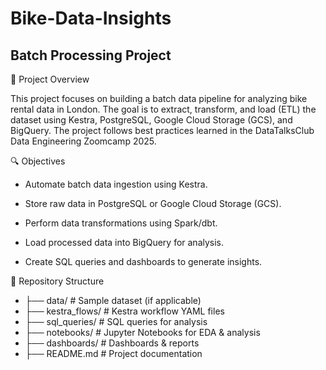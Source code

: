 # Bike-Data-Insights
## Batch Processing Project


📌 Project Overview

This project focuses on building a batch data pipeline for analyzing bike rental data in London. The goal is to extract, transform, and load (ETL) the dataset using Kestra, PostgreSQL, Google Cloud Storage (GCS), and BigQuery. The project follows best practices learned in the DataTalksClub Data Engineering Zoomcamp 2025.

🔍 Objectives

  * Automate batch data ingestion using Kestra.

  * Store raw data in PostgreSQL or Google Cloud Storage (GCS).

  * Perform data transformations using Spark/dbt.

  * Load processed data into BigQuery for analysis.

  *  Create SQL queries and dashboards to generate insights.

📂 Repository Structure
 * ├── data/                # Sample dataset (if applicable)
 * ├── kestra_flows/        # Kestra workflow YAML files
 * ├── sql_queries/         # SQL queries for analysis
 * ├── notebooks/           # Jupyter Notebooks for EDA & analysis
 * ├── dashboards/          # Dashboards & reports
 * ├── README.md            # Project documentation
